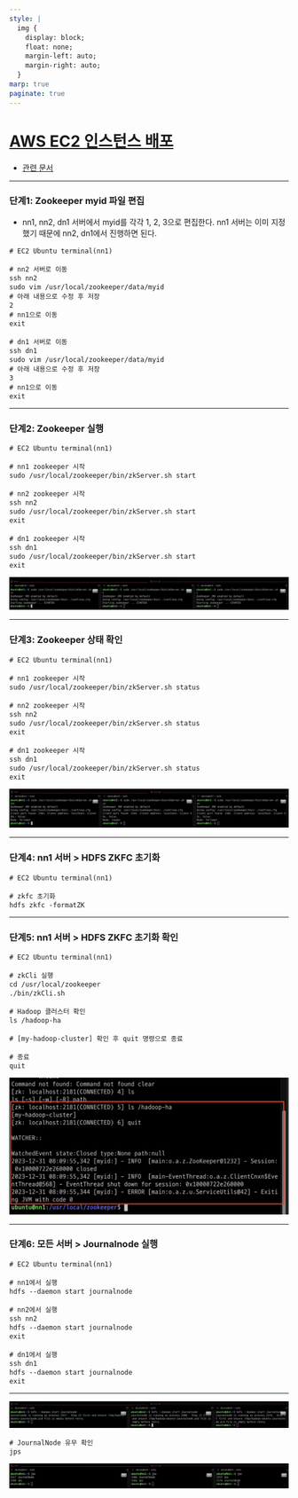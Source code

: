 ```yaml
---
style: |
  img {
    display: block;
    float: none;
    margin-left: auto;
    margin-right: auto;
  }
marp: true
paginate: true
---
```

# [AWS EC2 인스턴스 배포](https://www.youtube.com/watch?v=QQUKRVmdGVc&list=PLJlUnZ1kDbt7X2C4ntIYHmphNDIc5wN8J&index=9)
- [관련 문서](https://biggongjam.notion.site/8-Zookeeper-18f25173476a4fa3b821ded38c9f7c30)

---
### 단계1: Zookeeper myid 파일 편집
-  nn1, nn2, dn1 서버에서 myid를 각각 1, 2, 3으로 편집한다. nn1 서버는 이미 지정했기 때문에 nn2, dn1에서 진행하면 된다.
```shell
# EC2 Ubuntu terminal(nn1)

# nn2 서버로 이동
ssh nn2
sudo vim /usr/local/zookeeper/data/myid
# 아래 내용으로 수정 후 저장
2
# nn1으로 이동
exit

# dn1 서버로 이동
ssh dn1
sudo vim /usr/local/zookeeper/data/myid
# 아래 내용으로 수정 후 저장
3
# nn1으로 이동
exit
```
---
### 단계2: Zookeeper 실행
```shell
# EC2 Ubuntu terminal(nn1)

# nn1 zookeeper 시작
sudo /usr/local/zookeeper/bin/zkServer.sh start

# nn2 zookeeper 시작
ssh nn2
sudo /usr/local/zookeeper/bin/zkServer.sh start
exit

# dn1 zookeeper 시작
ssh dn1
sudo /usr/local/zookeeper/bin/zkServer.sh start
exit
```
![Alt text](./img/8.%20Zookeeper%20클러스터%20실행/image-2.png)

---
### 단계3: Zookeeper 상태 확인
```shell
# EC2 Ubuntu terminal(nn1)

# nn1 zookeeper 시작
sudo /usr/local/zookeeper/bin/zkServer.sh status

# nn2 zookeeper 시작
ssh nn2
sudo /usr/local/zookeeper/bin/zkServer.sh status
exit

# dn1 zookeeper 시작
ssh dn1
sudo /usr/local/zookeeper/bin/zkServer.sh status
exit
```
![Alt text](./img/8.%20Zookeeper%20클러스터%20실행/image-3.png)

---
### 단계4: nn1 서버 > HDFS ZKFC 초기화
```shell
# EC2 Ubuntu terminal(nn1)

# zkfc 초기화
hdfs zkfc -formatZK
```


---
### 단계5: nn1 서버 > HDFS ZKFC 초기화 확인
```shell
# EC2 Ubuntu terminal(nn1)

# zkCli 실행
cd /usr/local/zookeeper
./bin/zkCli.sh

# Hadoop 클러스터 확인
ls /hadoop-ha

# [my-hadoop-cluster] 확인 후 quit 명령으로 종료

# 종료
quit
```
![bg right w:600](./img/8.%20Zookeeper%20클러스터%20실행/image-4.png)

---
### 단계6: 모든 서버 > Journalnode 실행
```shell
# EC2 Ubuntu terminal(nn1)

# nn1에서 실행
hdfs --daemon start journalnode

# nn2에서 실행
ssh nn2
hdfs --daemon start journalnode
exit

# dn1에서 실행
ssh dn1
hdfs --daemon start journalnode
exit
```
---
![w:1000](./img/8.%20Zookeeper%20클러스터%20실행/image-5.png)
```shell
# JournalNode 유무 확인 
jps 
```
![w:1000](./img/8.%20Zookeeper%20클러스터%20실행/image-6.png)



